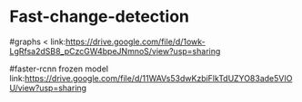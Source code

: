 # Fast-change-detection



#graphs
< link:https://drive.google.com/file/d/1owk-LgRfsa2dSB8_pCzcGW4bpeJNmnoS/view?usp=sharing

#faster-rcnn frozen model
link:https://drive.google.com/file/d/11WAVs53dwKzbiFlkTdUZYO83ade5VIOU/view?usp=sharing
